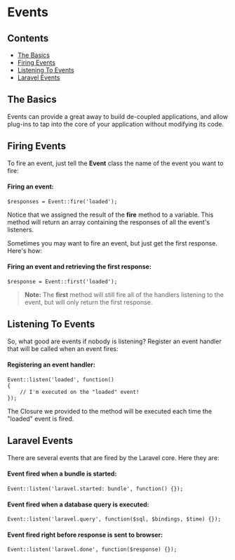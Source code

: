 # Events

## Contents

- [The Basics](#the-basics)
- [Firing Events](#firing-events)
- [Listening To Events](#listening-to-events)
- [Laravel Events](#laravel-events)

<a name="the-basics"></a>
## The Basics

Events can provide a great away to build de-coupled applications, and allow plug-ins to tap into the core of your application without modifying its code.

<a name="firing-events"></a>
## Firing Events

To fire an event, just tell the **Event** class the name of the event you want to fire:

#### Firing an event:

	$responses = Event::fire('loaded');

Notice that we assigned the result of the **fire** method to a variable. This method will return an array containing the responses of all the event's listeners.

Sometimes you may want to fire an event, but just get the first response. Here's how:

#### Firing an event and retrieving the first response:

	$response = Event::first('loaded');

> **Note:** The **first** method will still fire all of the handlers listening to the event, but will only return the first response.

<a name="listening-to-events"></a>
## Listening To Events

So, what good are events if nobody is listening? Register an event handler that will be called when an event fires:

#### Registering an event handler:

	Event::listen('loaded', function()
	{
		// I'm executed on the "loaded" event!
	});

The Closure we provided to the method will be executed each time the "loaded" event is fired.

<a name="laravel-events"></a>
## Laravel Events

There are several events that are fired by the Laravel core. Here they are:

#### Event fired when a bundle is started:

	Event::listen('laravel.started: bundle', function() {});

#### Event fired when a database query is executed:

	Event::listen('laravel.query', function($sql, $bindings, $time) {});

#### Event fired right before response is sent to browser:

	Event::listen('laravel.done', function($response) {});